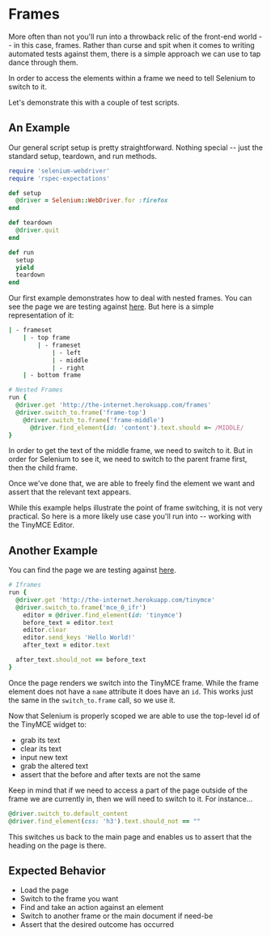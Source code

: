 # Frames

More often than not you'll run into a throwback relic of the front-end world -- in this case, frames. Rather than curse and spit when it comes to writing automated tests against them, there is a simple approach we can use to tap dance through them.

In order to access the elements within a frame we need to tell Selenium to switch to it.

Let's demonstrate this with a couple of test scripts.

## An Example

Our general script setup is pretty straightforward. Nothing special -- just the standard setup, teardown, and run methods.

```ruby
require 'selenium-webdriver'
require 'rspec-expectations'

def setup
  @driver = Selenium::WebDriver.for :firefox
end

def teardown
  @driver.quit
end

def run
  setup
  yield
  teardown
end
```

Our first example demonstrates how to deal with nested frames. You can see the page we are testing against [here](http://the-internet.herokuapp.com/frames). But here is a simple representation of it:

```sh
| - frameset
    | - top frame
        | - frameset
            | - left
            | - middle
            | - right
    | - bottom frame
```

```ruby
# Nested Frames
run {
  @driver.get 'http://the-internet.herokuapp.com/frames'
  @driver.switch_to.frame('frame-top')
    @driver.switch_to.frame('frame-middle')
      @driver.find_element(id: 'content').text.should =~ /MIDDLE/
}
```

In order to get the text of the middle frame, we need to switch to it. But in order for Selenium to see it, we need to switch to the parent frame first, then the child frame.

Once we've done that, we are able to freely find the element we want and assert that the relevant text appears.

While this example helps illustrate the point of frame switching, it is not very practical. So here is a more likely use case you'll run into -- working with the TinyMCE Editor.

## Another Example

You can find the page we are testing against [here](http://the-internet.herokuapp.com/tinymce).

```ruby
# Iframes
run {
  @driver.get 'http://the-internet.herokuapp.com/tinymce'
  @driver.switch_to.frame('mce_0_ifr')
    editor = @driver.find_element(id: 'tinymce')
    before_text = editor.text
    editor.clear
    editor.send_keys 'Hello World!'
    after_text = editor.text

  after_text.should_not == before_text
}
```

Once the page renders we switch into the TinyMCE frame. While the frame element does not have a `name` attribute it does have an `id`. This works just the same in the `switch_to.frame` call, so we use it.

Now that Selenium is properly scoped we are able to use the top-level id of the TinyMCE widget to:

+ grab its text
+ clear its text
+ input new text
+ grab the altered text
+ assert that the before and after texts are not the same

Keep in mind that if we need to access a part of the page outside of the frame we are currently in, then we will need to switch to it. For instance...

```ruby
@driver.switch_to.default_content
@driver.find_element(css: 'h3').text.should_not == ""
```

This switches us back to the main page and enables us to assert that the heading on the page is there.

## Expected Behavior

+ Load the page
+ Switch to the frame you want
+ Find and take an action against an element
+ Switch to another frame or the main document if need-be
+ Assert that the desired outcome has occurred
